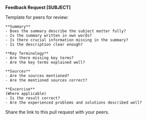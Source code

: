 **Feedback Request [SUBJECT]**

Template for peers for review: 
```
**Summary**
- Does the summary describe the subject matter fully?
- Is the summary written in own words?
- Is there crucial information missing in the summary?
- Is the description clear enough?

**Key Terminology**
- Are there missing key terms?
- Are the key terms explained well?

**Sources**
- Are the sources mentioned?
- Are the mentioned sources correct?

**Excercise**
(Where applicable)
- Is the result correct?
- Are the experienced problems and solutions described well?
```

Share the link to this pull request with your peers.